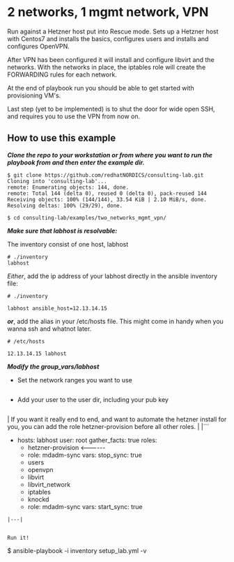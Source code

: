 2 networks, 1 mgmt network, VPN
===============================

Run against a Hetzner host put into Rescue mode.
Sets up a Hetzner host with Centos7 and installs the basics, configures users and installs and configures OpenVPN.

After VPN has been configured it will install and configure libvirt and the networks.
With the networks in place, the iptables role will create the FORWARDING rules for each network.

At the end of playbook run you should be able to get started with provisioning VM's.

Last step (yet to be implemented) is to shut the door for wide open SSH, and requires you to use the VPN from now on. 

How to use this example
-----------------------

***Clone the repo to your workstation or from where you want to run the playbook from and then enter the example dir.***
```
$ git clone https://github.com/redhatNORDICS/consulting-lab.git
Cloning into 'consulting-lab'...
remote: Enumerating objects: 144, done.
remote: Total 144 (delta 0), reused 0 (delta 0), pack-reused 144
Receiving objects: 100% (144/144), 33.54 KiB | 2.10 MiB/s, done.
Resolving deltas: 100% (29/29), done.

$ cd consulting-lab/examples/two_networks_mgmt_vpn/
```

***Make sure that labhost is resolvable:***

The inventory consist of one host, labhost
``` 
# ./inventory
labhost

```

_Either_, add the ip address of your labhost directly in the ansible inventory file:
```
# ./inventory

labhost ansible_host=12.13.14.15
```

***or***, add the alias in your /etc/hosts file. This might come in handy when you wanna ssh and whatnot later. 
```
# /etc/hosts

12.13.14.15 labhost
```

***Modify the group_vars/labhost***

- Set the network ranges you want to use
```
```
- Add your user to the user dir, including your pub key
```

```

  
| If you want it really end to end, and want to automate the hetzner install for you, you can add the role hetzner-provision before all other roles. |
|```
- hosts: labhost
  user: root
  gather_facts: true
  roles:
  - hetzner-provision  <------
  - role: mdadm-sync
    vars: 
      stop_sync: true
  - users
  - openvpn
  - libvirt
  - libvirt_network
  - iptables
  - knockd
  - role: mdadm-sync
    vars: 
      start_sync: true
```|
|---|


Run it! 

```
$ ansible-playbook -i inventory setup_lab.yml -v
```



